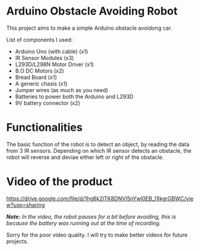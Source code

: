# Arduino Obstacle Avoiding Robot
This project aims to make a simple Arduino obstacle avoidong car.

List of components I used:
- Arduino Uno (with cable) (x1)
- IR Sensor Modules (x3)
- L293D/L298N Motor Driver (x1)
- B.O DC Motors (x2)
- Bread Board (x1)
- A generic chasis (x1)
- Jumper wires (as much as you need)
- Batteries to power both the Arduino and L293D
- 9V battery connector (x2)

# Functionalities
The basic function of the robot is to detect an object, by reading the data from 3 IR sensors. Depending on which IR sensor detects an obstacle, the robot will reverse and deviae either left or right of the obstacle.

# Video of the product

https://drive.google.com/file/d/1hg6k2lTK8DNVl5nYwl0EB_l1IkgrGBWC/view?usp=sharing

***Note:*** *In the video, the robot pauses for a bit before avoiding, this is because the battery was running out at the time of recording.*

Sorry for the poor video quality. I will try to make better videos for future projects.
